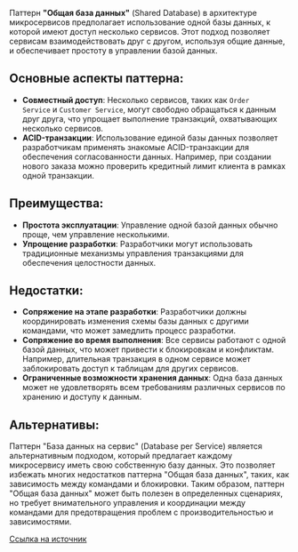 Паттерн **"Общая база данных"** (Shared Database) в архитектуре микросервисов предполагает использование одной базы данных, к которой имеют доступ несколько сервисов. Этот подход позволяет сервисам взаимодействовать друг с другом, используя общие данные, и обеспечивает простоту в управлении базой данных.

## Основные аспекты паттерна:

- **Совместный доступ**: Несколько сервисов, таких как `Order Service` и `Customer Service`, могут свободно обращаться к данным друг друга, что упрощает выполнение транзакций, охватывающих несколько сервисов.
- **ACID-транзакции**: Использование единой базы данных позволяет разработчикам применять знакомые ACID-транзакции для обеспечения согласованности данных. Например, при создании нового заказа можно проверить кредитный лимит клиента в рамках одной транзакции.

## Преимущества:

- **Простота эксплуатации**: Управление одной базой данных обычно проще, чем управление несколькими.
- **Упрощение разработки**: Разработчики могут использовать традиционные механизмы управления транзакциями для обеспечения целостности данных.

## Недостатки:

- **Сопряжение на этапе разработки**: Разработчики должны координировать изменения схемы базы данных с другими командами, что может замедлить процесс разработки.
- **Сопряжение во время выполнения**: Все сервисы работают с одной базой данных, что может привести к блокировкам и конфликтам. Например, длительная транзакция в одном сервисе может заблокировать доступ к таблицам для других сервисов.
- **Ограниченные возможности хранения данных**: Одна база данных может не удовлетворять всем требованиям различных сервисов по хранению и доступу к данным.

## Альтернативы:

Паттерн "База данных на сервис" (Database per Service) является альтернативным подходом, который предлагает каждому микросервису иметь свою собственную базу данных. Это позволяет избежать многих недостатков паттерна "Общая база данных", таких, как зависимость между командами и блокировки. Таким образом, паттерн "Общая база данных" может быть полезен в определенных сценариях, но требует внимательного управления и координации между командами для предотвращения проблем с производительностью и зависимостями.

[Ссылка на источник](https://microservices.io/patterns/data/shared-database.html)